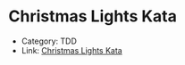 # Christmas Lights Kata

- Category: TDD
- Link: [Christmas Lights Kata](https://kata-log.rocks/christmas-lights-kata)